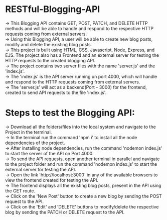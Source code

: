 # RESTful-Blogging-API
-> This Blogging API contains GET, POST, PATCH, and DELETE HTTP methods and will be able to handle and respond to the respective HTTP requests coming from external servers.<br>
-> Using this Blogging API, a user will be able to create new blog posts, modify and delete the existing blog posts.<br>
-> This project is built using HTML, CSS, Javascript, Node, Express, and EJS. The project also has a Frontend and an external server for testing the HTTP requests to the created blogging API.<br>
-> The project contains two server files with the name 'server.js' and the 'index.js'.<br> 
-> The 'index.js' is the API server running on port 4000, which will handle and respond to the HTTP requests coming from external servers.<br>
-> The 'server.js' will act as a backend(Port - 3000) for the frontend, created to send API requests to the file 'index.js'.<br>

# Steps to test the Blogging API:
-> Download all the folders/files into the local system and navigate to the Project in the terminal.<br>
-> In the terminal run the command 'npm i' to install all the node dependencies of the project.<br>
-> After installing node dependencies, run the command 'nodemon index.js' to start the server of the API on Port 4000.<br>
-> To send the API requests, open another terminal in parallel and navigate to the project folder and run the command 'nodemon index.js' to start the external server for testing the API.<br>
-> Open the link 'http://localhost:3000' in any of the available browsers to view the frontend created for testing the API.<br>
-> The frontend displays all the existing blog posts, present in the API using the GET route.<br>
-> Click on the 'New Post' button to create a new blog by sending the POST request to the API.<br>
-> Click on the 'Edit' and 'DELETE' buttons to modify/delete the respective blog by sending the PATCH or DELETE request to the API.<br>
